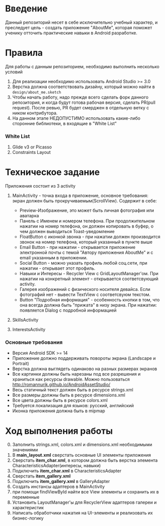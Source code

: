 Введение
==================

Данный репозиторий несет в себе исключительно учебный характер, и преследует цель - создать приложение "AboutMe", которая поможет ученику отточить практические навыки в Android разработке.

Правила
=======

Для работы с данным репозиторием, необходимо выполнить несколько условий

1. Для реализации необходимо использовать Android Studio >= 3.0
2. Верстка должна соответствовать дизайну, который можно найти в `design/about_me.sketch`
3. Чтобы начать работу, надо прежде всего сделать форк данного репозитория, и когда будут готова рабочая версия, сделать PR(pull request). После ревью, PR будет смерджен в отдельную ветку с ником контрибутора.
4. На данном этапе НЕДОПУСТИМО использовать какие-либо сторонние библиотеки, в входящие в "White List"

### White List

1. Glide v3 or Picasso
2. Constraints Layout

Техническое задание
===================

Приложения состоит из 3 activity

1. MainActivity - точка входа в приложение, основное требования: экран должен быть прокручиваемым(ScrollView). Содержит в себе:
   * Preview-Изображение, это может быть личная фотография или аватарка
   * Панель с Именем и номером телефона. При продолжительном нажатии на номер телефона, он должен копировать в буфер, о чем должен выводиться Toast-уведомление
   * FloatButton с иконкой звонка - при нажатии должен производится звонок на номер телефона, который указанный в пункте выше
   * Email Button - при нажатии - открывается приложение электронной почты с темой "Автору приложения AboutMe" и с email указанным в приложении.
   * Social Button - можно указать профиль любой соц.сети, при нажатии - открывает этот профиль.
   * Навыки и Интересы - Recycler View с GridLayoutManager'ом. При нажатии на конкретный элемент - открывается соответсвующий activity.
   * Галерея изображений с физического носителя девайса. Если фотографий нет - вывести TextView с соответсвуюм текстом.
   * Button "Подробная информация" - особенность кнопки в том, что она всегда должна быть "прижата" в низу экрана. При нажатии: появляется Dialog с подробной информацией

2. SkillsActivity
3. InterestsActivity

### Основные требования

* Версия Android SDK >= 14
* Приложение должно поддерживать повороты экрана (Landscape и Portrait)
* Верстка должна выглядеть одинаково на разных размерах экранов
* Все картинки должны быть нарезаны под все разрешения и храниться как ресурсы drawable. Можно пользоваться http://romannurik.github.io/AndroidAssetStudio/
* Весь статичный текст должен быть в ресурсе strings.xml
* Все размеры должны быть в ресурсе dimensions.xml
* Все цвета должны быть в ресурсе colors.xml
* Требуется локализация для языков: русский, английский
* Иконка приложения должна быть в mipmap

Ход выполнения работы
=====================

0. Заполнить strings.xml, colors.xml и dimensions.xml необходимыми значениями
1. В **main_layout.xml** сверстать основные UI элементы приложения
2. Сверстать **item_char.xml**, в котором должна быть верстка элемента CharacteristicsAdapter(интересы, навыки)
3. Подключить **item_char.xml** в CharacteristicsAdapter
4. Сверстать **item_gallery.xml**
5. Подключить **item_gallery.xml** в GalleryAdapter
6. Создать инстансы адаптеров в MainActivity
7. при помощи findViewById найти все View элементы и сохранить их в переменные
8. Установить LayoutManager'ы для RecyclerView адаптеров галереи и характеристик
9. Написать обработчики нажатия на UI-элементы и реализовать их бизнес-логику
